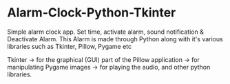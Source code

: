 # Alarm-Clock-Python-Tkinter
Simple alarm clock app. Set time, activate alarm, sound notification & Deactivate Alarm.
This Alarm is made through Python along with it's various libraries such as Tkinter,  Pillow, Pygame etc

Tkinter  → for the graphical (GUI) part of the
Pillow application  → for manipulating
Pygame images → for playing the audio, and other python libraries.
